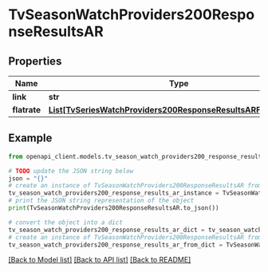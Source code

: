 # TvSeasonWatchProviders200ResponseResultsAR


## Properties

Name | Type | Description | Notes
------------ | ------------- | ------------- | -------------
**link** | **str** |  | [optional] 
**flatrate** | [**List[TvSeriesWatchProviders200ResponseResultsARFlatrateInner]**](TvSeriesWatchProviders200ResponseResultsARFlatrateInner.md) |  | [optional] 

## Example

```python
from openapi_client.models.tv_season_watch_providers200_response_results_ar import TvSeasonWatchProviders200ResponseResultsAR

# TODO update the JSON string below
json = "{}"
# create an instance of TvSeasonWatchProviders200ResponseResultsAR from a JSON string
tv_season_watch_providers200_response_results_ar_instance = TvSeasonWatchProviders200ResponseResultsAR.from_json(json)
# print the JSON string representation of the object
print(TvSeasonWatchProviders200ResponseResultsAR.to_json())

# convert the object into a dict
tv_season_watch_providers200_response_results_ar_dict = tv_season_watch_providers200_response_results_ar_instance.to_dict()
# create an instance of TvSeasonWatchProviders200ResponseResultsAR from a dict
tv_season_watch_providers200_response_results_ar_from_dict = TvSeasonWatchProviders200ResponseResultsAR.from_dict(tv_season_watch_providers200_response_results_ar_dict)
```
[[Back to Model list]](../README.md#documentation-for-models) [[Back to API list]](../README.md#documentation-for-api-endpoints) [[Back to README]](../README.md)



